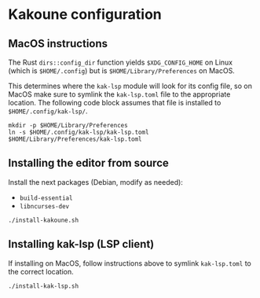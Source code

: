 # Kakoune configuration

## MacOS instructions

The Rust `dirs::config_dir` function yields `$XDG_CONFIG_HOME` on Linux
(which is `$HOME/.config`) but is `$HOME/Library/Preferences` on MacOS.

This determines where the `kak-lsp` module will look for its config file,
so on MacOS make sure to symlink the `kak-lsp.toml` file to the appropriate
location. The following code block assumes that file is installed to
`$HOME/.config/kak-lsp/`.

```shell
mkdir -p $HOME/Library/Preferences
ln -s $HOME/.config/kak-lsp/kak-lsp.toml $HOME/Library/Preferences/kak-lsp.toml
```

## Installing the editor from source

Install the next packages (Debian, modify as needed):

- `build-essential`
- `libncurses-dev`

```shell
./install-kakoune.sh
```

## Installing kak-lsp (LSP client)

If installing on MacOS, follow instructions above to symlink
`kak-lsp.toml` to the correct location.

```shell
./install-kak-lsp.sh
```

